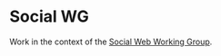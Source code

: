 Social WG
=========

Work in the context of the [Social Web Working Group](http://www.w3.org/Social/WG).